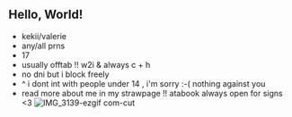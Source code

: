 ## Hello, World!

- kekii/valerie
- any/all prns
- 17
- usually offtab !! w2i & always c + h 
- no dni but i block freely
- ^ i dont int with people under 14 , i'm sorry :-( nothing against you
- read more about me in my strawpage !! atabook always open for signs <3
![IMG_3139-ezgif com-cut](https://github.com/user-attachments/assets/9a1348d3-d319-48d2-a617-80856608c677)
